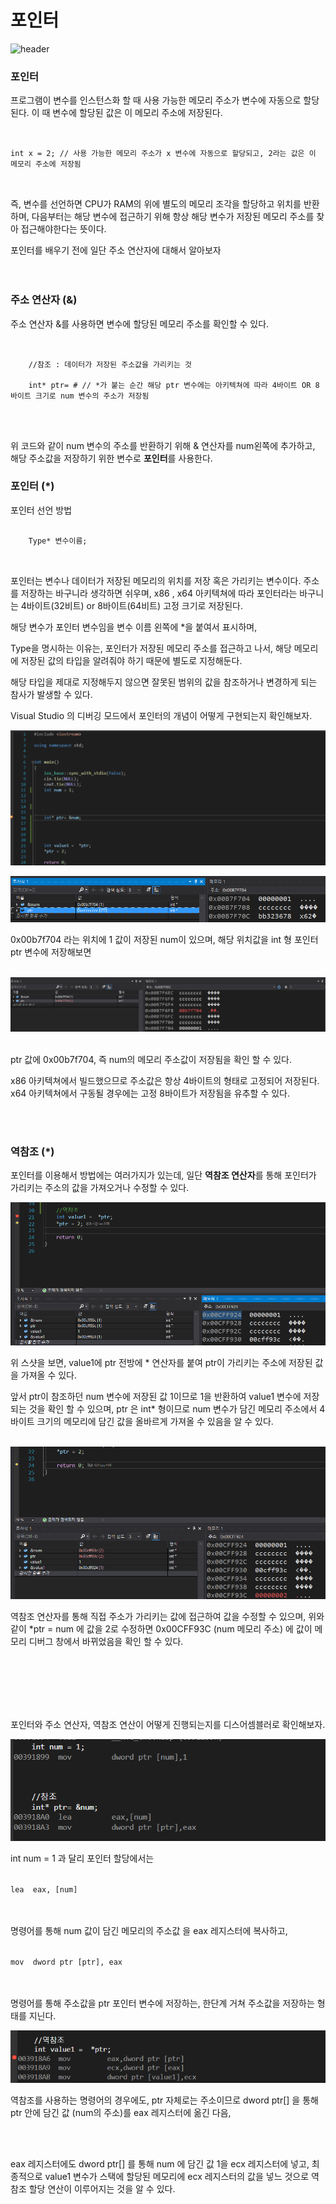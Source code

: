 <h1>포인터</h1>

 ![header](https://capsule-render.vercel.app/api?color=gradient&type=waving)

### 포인터 

프로그램이 변수를 인스턴스화 할 때 사용 가능한 메모리 주소가 변수에 자동으로 할당된다.
이 때 변수에 할당된 값은 이 메모리 주소에 저장된다.

<pre>
<code>

int x = 2; // 사용 가능한 메모리 주소가 x 변수에 자동으로 할당되고, 2라는 값은 이 메모리 주소에 저장됨 

</code>
</pre>

즉, 변수를 선언하면 CPU가 RAM의 위에 별도의 메모리 조각을 할당하고 위치를 반환하며,
다음부터는 해당 변수에 접근하기 위해 항상 해당 변수가 저장된 메모리 주소를 찾아 접근해야한다는 뜻이다. 



포인터를 배우기 전에 일단 주소 연산자에 대해서 알아보자
<br>
<br>
<br>

### 주소 연산자 (&) 

주소 연산자 &를 사용하면 변수에 할당된 메모리 주소를 확인할 수 있다.

<pre>
<code>

	//참조 : 데이터가 저장된 주소값을 가리키는 것

	int* ptr= &num; // *가 붙는 순간 해당 ptr 변수에는 아키텍쳐에 따라 4바이트 OR 8바이트 크기로 num 변수의 주소가 저장됨


</code>
</pre>

위 코드와 같이 num 변수의 주소를 반환하기 위해 & 연산자를 num왼쪽에 추가하고, 해당 주소값을 저장하기 위한 변수로 **포인터**를 사용한다.


### 포인터 (*)


포인터 선언 방법
<pre>
<code>
    Type* 변수이름;

</code>
</pre>

포인터는 변수나 데이터가 저장된 메모리의 위치를 저장 혹은 가리키는 변수이다. 주소를 저장하는 바구니라 생각하면 쉬우며, x86 , x64 아키텍쳐에 따라 포인터라는 바구니는 4바이트(32비트) or  8바이트(64비트) 고정 크기로 저장된다.

해당 변수가 포인터 변수임을 변수 이름 왼쪽에 *을 붙여서 표시하며,

Type을 명시하는 이유는, 포인터가 저장된 메모리 주소를 접근하고 나서, 해당 메모리에 저장된 값의 타입을 알려줘야 하기 때문에 별도로 지정해둔다. 

해당 타입을 제대로 지정해두지 않으면 잘못된 범위의 값을 참조하거나 변경하게 되는 참사가 발생할 수 있다.


Visual Studio 의 디버깅 모드에서 포인터의 개념이 어떻게 구현되는지 확인해보자.

![LocalVariableImage](/Images/Pointer1.png) 

![LocalVariableImage](/Images/Pointer2.png) 
<br>

0x00b7f704 라는 위치에 1 값이 저장된 num이 있으며, 해당 위치값을 int 형 포인터 ptr 변수에 저장해보면 
<br>
<br>

![LocalVariableImage](/Images/Pointer3.png) 
<br>
<br>

ptr 값에 0x00b7f704, 즉 num의 메모리 주소값이 저장됨을 확인 할 수 있다.

x86 아키텍쳐에서 빌드했으므로 주소값은 항상 4바이트의 형태로 고정되어 저장된다. x64 아키텍쳐에서 구동될 경우에는 고정 8바이트가 저장됨을 유추할 수 있다.

<br>
<br>

### 역참조 (*) 

포인터를 이용해서 방법에는 여러가지가 있는데, 일단 **역참조 연산자**를 통해 포인터가 가리키는 주소의 값을 가져오거나 수정할 수 있다.

![LocalVariableImage](/Images/Pointer4.png) 

위 스샷을 보면, value1에 ptr 전방에 * 연산자를 붙여 ptr이 가리키는 주소에 저장된 값을 가져올 수 있다. 

앞서 ptr이 참조하던 num 변수에 저장된 값 1이므로 1을 반환하여 value1 변수에 저장되는 것을 확인 할 수 있으며, ptr 은 int* 형이므로 num 변수가 담긴 메모리 주소에서 4바이트 크기의 메모리에 담긴 값을 올바르게 가져올 수 있음을 알 수 있다.
<br>
<br>

![LocalVariableImage](/Images/Pointer5.png) 
<br>

역참조 연산자를 통해 직접 주소가 가리키는 값에 접근하여 값을 수정할 수 있으며, 위와 같이 *ptr = num 에 값을 2로 수정하면 0x00CFF93C (num 메모리 주소) 에 값이 메모리 디버그 창에서 바뀌었음을 확인 할 수 있다.

<br>
<br>
<br>
<br>
<br>

포인터와 주소 연산자, 역참조 연산이 어떻게 진행되는지를 디스어셈블러로 확인해보자.

![LocalVariableImage](/Images/Pointer6.png) 

int num = 1 과 달리 포인터 할당에서는

<code>
lea  eax, [num]
</code>
<br>
<br>

명령어를 통해 num 값이 담긴 메모리의 주소값 
을 eax 레지스터에 복사하고,

<code>
mov  dword ptr [ptr], eax 
</code>
<br>
<br>

명령어를 통해 주소값을 ptr 포인터 변수에 저장하는, 한단계 거쳐 주소값을 저장하는 형태를 지닌다.

![LocalVariableImage](/Images/Pointer7.png) 

역참조를 사용하는 명령어의 경우에도,
ptr 자체로는 주소이므로 dword ptr[] 을 통해 ptr 안에 담긴 값 (num의 주소)를 eax 레지스터에 옮긴 다음, 

<br>
<br>

eax 레지스터에도 dword ptr[] 를 통해 num 에 담긴 값 1을 ecx 레지스터에 넣고,
최종적으로 value1 변수가 스택에 할당된 메모리에 ecx 레지스터의 값을 넣느 것으로 역참조 할당 연산이 이루어지는 것을 알 수 있다.